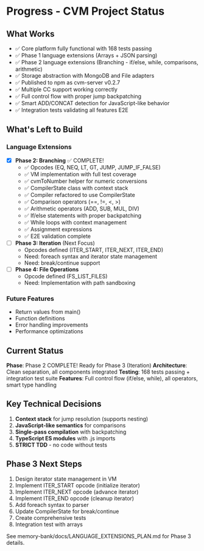 # Progress - CVM Project Status

## What Works
- ✅ Core platform fully functional with 168 tests passing
- ✅ Phase 1 language extensions (Arrays + JSON parsing)
- ✅ Phase 2 language extensions (Branching - if/else, while, comparisons, arithmetic)
- ✅ Storage abstraction with MongoDB and File adapters
- ✅ Published to npm as cvm-server v0.2.7
- ✅ Multiple CC support working correctly
- ✅ Full control flow with proper jump backpatching
- ✅ Smart ADD/CONCAT detection for JavaScript-like behavior
- ✅ Integration tests validating all features E2E

## What's Left to Build

### Language Extensions
- [x] **Phase 2: Branching** ✅ COMPLETE!
  - ✅ Opcodes (EQ, NEQ, LT, GT, JUMP, JUMP_IF_FALSE)
  - ✅ VM implementation with full test coverage
  - ✅ cvmToNumber helper for numeric conversions
  - ✅ CompilerState class with context stack
  - ✅ Compiler refactored to use CompilerState
  - ✅ Comparison operators (==, !=, <, >)
  - ✅ Arithmetic operators (ADD, SUB, MUL, DIV)
  - ✅ If/else statements with proper backpatching
  - ✅ While loops with context management
  - ✅ Assignment expressions
  - ✅ E2E validation complete
- [ ] **Phase 3: Iteration** (Next Focus)
  - Opcodes defined (ITER_START, ITER_NEXT, ITER_END)
  - Need: foreach syntax and iterator state management
  - Need: break/continue support
- [ ] **Phase 4: File Operations**
  - Opcode defined (FS_LIST_FILES)
  - Need: Implementation with path sandboxing

### Future Features
- Return values from main()
- Function definitions
- Error handling improvements
- Performance optimizations

## Current Status
**Phase**: Phase 2 COMPLETE! Ready for Phase 3 (Iteration)
**Architecture**: Clean separation, all components integrated
**Testing**: 168 tests passing + integration test suite
**Features**: Full control flow (if/else, while), all operators, smart type handling

## Key Technical Decisions
1. **Context stack** for jump resolution (supports nesting)
2. **JavaScript-like semantics** for comparisons
3. **Single-pass compilation** with backpatching
4. **TypeScript ES modules** with .js imports
5. **STRICT TDD** - no code without tests

## Phase 3 Next Steps
1. Design iterator state management in VM
2. Implement ITER_START opcode (initialize iterator)
3. Implement ITER_NEXT opcode (advance iterator)
4. Implement ITER_END opcode (cleanup iterator)
5. Add foreach syntax to parser
6. Update CompilerState for break/continue
7. Create comprehensive tests
8. Integration test with arrays

See memory-bank/docs/LANGUAGE_EXTENSIONS_PLAN.md for Phase 3 details.